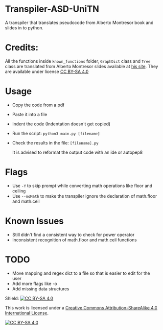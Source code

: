 # Transpiler-ASD-UniTN

A transpiler that translates pseudocode from Alberto Montresor book and slides in to python.

# Credits:
All the functions inside `known_functions` folder, `GraphDict` class and `Tree` class are translated from Alberto Montresor slides available at
[his site](https://cricca.disi.unitn.it/montresor/). They are available under license [CC BY-SA 4.0](https://creativecommons.org/licenses/by-sa/4.0/)

# Usage

- Copy the code from a pdf
- Paste it into a file
- Indent the code (Indentation doesn't get copied)
- Run the script: `python3 main.py [filename]`
- Check the results in the file: `[filename].py` 


    It is advised to reformat the output code with an ide or autopep8

# Flags

- Use `-Y` to skip prompt while converting math operations like floor and ceiling
- Use `--noMath` to make the transpiler ignore the declaration of math.floor and math.ceil

# Known Issues

- Still didn't find a consistent way to check for power operator
- Inconsistent recognition of math.floor and math.ceil functions

# TODO

- Move mapping and regex dict to a file so that is easier to edit for the user
- Add more flags like -o
- Add missing data structures

Shield: [![CC BY-SA 4.0][cc-by-sa-shield]][cc-by-sa]

This work is licensed under a
[Creative Commons Attribution-ShareAlike 4.0 International License][cc-by-sa].

[![CC BY-SA 4.0][cc-by-sa-image]][cc-by-sa]

[cc-by-sa]: http://creativecommons.org/licenses/by-sa/4.0/
[cc-by-sa-image]: https://licensebuttons.net/l/by-sa/4.0/88x31.png
[cc-by-sa-shield]: https://img.shields.io/badge/License-CC%20BY--SA%204.0-lightgrey.svg